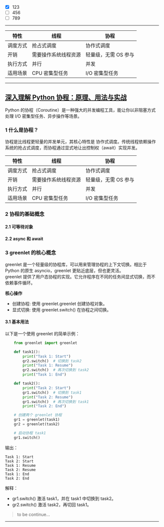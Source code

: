 -[x] 123
-[ ] 456
-[ ] 789

---

| 特性   | 线程         | 协程           |
|------|------------|--------------|
| 调度方式 | 抢占式调度      | 协作式调度        |
| 开销   | 需要操作系统线程资源 | 轻量级，无需 OS 参与 |
| 执行方式 | 并行         | 并发           |
| 适用场景 | 	CPU 密集型任务 | I/O 密集型任务    |

---

## [深入理解 Python 协程：原理、用法与实战](https://weiwang123.blog.csdn.net/article/details/144332595)
Python 的协程（Coroutine）是一种强大的并发编程工具，能让你以非阻塞方式处理 I/O 密集型任务、异步操作等场景。

### 1 什么是协程？
协程是比线程更轻量的并发单元，其核心特性是 协作式调度。传统线程依赖操作系统的抢占式调度，而协程通过显式地让出控制权（await）实现并发。

|  特性   |  线程   | 协程    |
| --- | --- | --- |
|  调度方式   |  抢占式调度   |  协作式调度   |
|  开销   |   需要操作系统线程资源  |  轻量级，无需 OS 参与   |
|  执行方式   |  并行   |  并发   |
|   适用场景  |  	CPU 密集型任务   |  I/O 密集型任务   |

### 2 协程的基础概念
#### 2.1 可等待对象

#### 2.2 async 和 await

### 3 greenlet 的核心概念
greenlet 是一个轻量级的协程库，可以用来管理协程的上下文切换。相比于 Python 的原生 asyncio，greenlet 更贴近底层，但也更灵活。  <br>
greenlet 提供了用户态协程的实现。它允许程序在不同的任务间显式切换，而不依赖事件循环。  <br>

**核心操作**
- 创建协程: 使用 greenlet.greenlet 创建协程对象。
- 显式切换: 使用 greenlet.switch() 在协程之间切换。

#### 3.1 基本用法
以下是一个使用 greenlet 的简单示例：
```python
    from greenlet import greenlet

    def task1():
        print("Task 1: Start")
        gr2.switch()  # 切换到 task2
        print("Task 1: Resume")
        gr2.switch()  # 再次切换到 task2
        print("Task 1: End")

    def task2():
        print("Task 2: Start")
        gr1.switch()  # 切换到 task1
        print("Task 2: Resume")
        gr1.switch()  # 再次切换到 task1
        print("Task 2: End")

    # 创建两个 greenlet 协程
    gr1 = greenlet(task1)
    gr2 = greenlet(task2)

    # 启动协程 task1
    gr1.switch()
```
输出：
```
Task 1: Start
Task 2: Start
Task 1: Resume
Task 2: Resume
Task 1: End
Task 2: End
```
解释：
- gr1.switch() 激活 task1，并在 task1 中切换到 task2。
- gr2.switch() 激活 task2，再切回 task1。

> to be continue...

---
